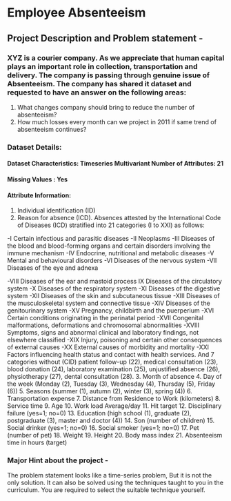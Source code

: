 # Employee Absenteeism

## Project Description and Problem statement -
### XYZ is a courier company. As we appreciate that human capital plays an important role in collection, transportation and delivery. The company is passing through genuine issue of Absenteeism. The company has shared it dataset and requested to have an answer on the following areas:
 1. What changes company should bring to reduce the number of absenteeism?
 2. How much losses every month can we project in 2011 if same trend of absenteeism continues?



### Dataset Details:
#### Dataset Characteristics: Timeseries Multivariant Number of Attributes: 21
#### Missing Values : Yes
#### Attribute Information:
1. Individual identification (ID)
2. Reason for absence (ICD).
Absences attested by the International Code of Diseases (ICD) stratified into 21 categories (I to XXI) as follows:

-I Certain infectious and parasitic diseases
-II Neoplasms
-III Diseases of the blood and blood-forming organs and certain disorders involving the immune mechanism
-IV Endocrine, nutritional and metabolic diseases
-V Mental and behavioural disorders
-VI Diseases of the nervous system
-VII Diseases of the eye and adnexa
  
-VIII Diseases of the ear and mastoid process IX Diseases of the circulatory system
-X Diseases of the respiratory system
-XI Diseases of the digestive system
-XII Diseases of the skin and subcutaneous tissue
-XIII Diseases of the musculoskeletal system and connective tissue
-XIV Diseases of the genitourinary system
-XV Pregnancy, childbirth and the puerperium
-XVI Certain conditions originating in the perinatal period
-XVII Congenital malformations, deformations and chromosomal abnormalities
-XVIII Symptoms, signs and abnormal clinical and laboratory findings, not elsewhere classified
-XIX Injury, poisoning and certain other consequences of external causes
-XX External causes of morbidity and mortality
-XXI Factors influencing health status and contact with health services.
  And 7 categories without (CID) patient follow-up (22), medical consultation (23), blood donation (24), laboratory examination (25), unjustified absence (26), physiotherapy (27), dental consultation (28).
3. Month of absence
4. Day of the week (Monday (2), Tuesday (3), Wednesday (4), Thursday (5), Friday (6)) 5. Seasons (summer (1), autumn (2), winter (3), spring (4))
6. Transportation expense
7. Distance from Residence to Work (kilometers)
8. Service time
9. Age
10. Work load Average/day
11. Hit target
12. Disciplinary failure (yes=1; no=0)
13. Education (high school (1), graduate (2), postgraduate (3), master and doctor (4)) 14. Son (number of children)
15. Social drinker (yes=1; no=0)
16. Social smoker (yes=1; no=0)
17. Pet (number of pet)
18. Weight
19. Height
20. Body mass index
21. Absenteeism time in hours (target)

### Major Hint about the project - 
​The problem statement looks like a time-series problem, But it is not the only solution. It can also be solved using the techniques taught to you in the curriculum. You are required to select the suitable technique yourself.
